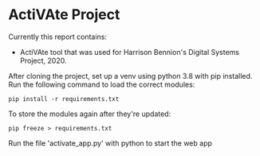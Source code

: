 # ActiVAte Project

Currently this report contains:

- ActiVAte tool that was used for Harrison Bennion's Digital Systems Project, 2020.

After cloning the project, set up a venv using python 3.8 with pip installed.
Run the following command to load the correct modules:

`pip install -r requirements.txt`

To store the modules again after they're updated:

`pip freeze > requirements.txt`

Run the file 'activate_app.py' with python to start the web app